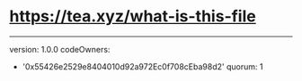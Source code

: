# https://tea.xyz/what-is-this-file
---
version: 1.0.0
codeOwners:
  - '0x55426e2529e8404010d92a972Ec0f708cEba98d2'
quorum: 1
